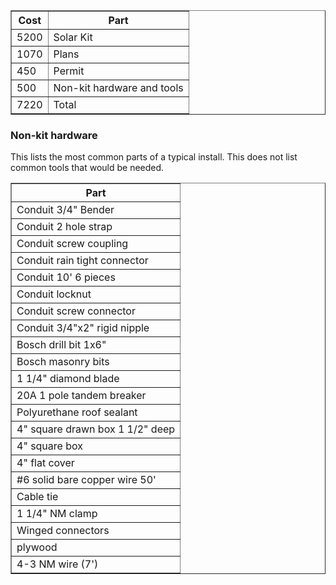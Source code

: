 <html>
<table border="1">
<tr><th>Cost</th><th>Part</th></tr>
<tr><td>5200</td><td>Solar Kit</td></tr>
<tr><td>1070</td><td>Plans</td></tr>
<tr><td>450</td><td>Permit</td></tr>
<tr><td>500</td><td>Non-kit hardware and tools</td></tr>
<tr><td>7220</td><td>Total</td></tr>
</table>

<h3>Non-kit hardware</h3>
This lists the most common parts of a typical install. This does not list common tools that would be needed.
<table border="1">
<tr><th>Part</th></tr>
<tr><td>Conduit 3/4" Bender</td></tr>
<tr><td>Conduit 2 hole strap</td></tr>
<tr><td>Conduit screw coupling</td></tr>
<tr><td>Conduit rain tight connector</td></tr>
<tr><td>Conduit 10' 6 pieces</td></tr>
<tr><td>Conduit locknut</td></tr>
<tr><td>Conduit screw connector</td></tr>
<tr><td>Conduit 3/4"x2" rigid nipple</td></tr>
<tr><td>Bosch drill bit 1x6"</td></tr>
<tr><td>Bosch masonry bits</td></tr>
<tr><td>1 1/4" diamond blade</td></tr>
<tr><td>20A 1 pole tandem breaker</td></tr>
<tr><td>Polyurethane roof sealant</td></tr>
<tr><td>4" square drawn box 1 1/2" deep</td></tr>
<tr><td>4" square box</td></tr>
<tr><td>4" flat cover</td></tr>
<tr><td>#6 solid bare copper wire 50'</td></tr>
<tr><td>Cable tie</td></tr>
<tr><td>1 1/4" NM clamp</td></tr>
<tr><td>Winged connectors</td></tr>
<tr><td>plywood</td></tr>
<tr><td>4-3 NM wire (7')</td></tr>
</table>
</html>

